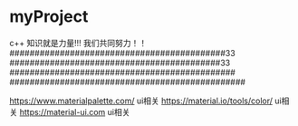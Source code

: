 ﻿# myProject
c++
知识就是力量!!!
我们共同努力！！
###########################################33
##########################################33
#############################################
###############################################

https://www.materialpalette.com/      ui相关
https://material.io/tools/color/      ui相关
https://material-ui.com               ui相关
